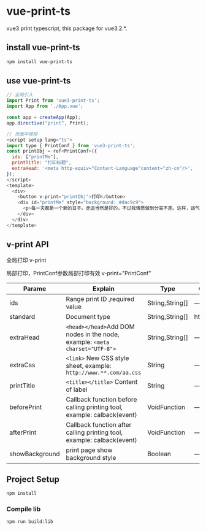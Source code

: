 # vue-print-ts

vue3 print typescript, this package for vue3.2.*.

## install vue-print-ts 

```sh
npm install vue-print-ts
```

## use vue-print-ts 

```javascript
// 全局引入
import Print from 'vue3-print-ts';
import App from './App.vue';

const app = createApp(App);
app.directive("print", Print);
```

```javascript
// 页面中使用
<script setup lang="ts">
import type { PrintConf } from 'vue3-print-ts';
const printObj = ref<PrintConf>({
  ids: ["printMe"],
  printTitle: "打印标题",
  extraHead: '<meta http-equiv="Content-Language"content="zh-cn"/>',
});
</script>
<template>
  <div>
    <button v-print="printObj">打印</button>
    <div id="printMe" style="background: #dac9c9">
      <p>每一天都是一个新的日子。走运当然是好的，不过我情愿做到分毫不差。这样，运气来的时候，你就有所准备了。</p>
    </div>
  </div>
</template>
```

## v-print API
全局打印
v-print

局部打印，PrintConf参数局部打印有效
v-print="PrintConf" 

| Parame                    | Explain                                                                        | Type              | OptionalValue         | DefaultValue |
| ------------------------- | ------------------------------------------------------------------------------ | ----------------- | --------------------- | ------------ |
| ids                       | Range print ID ,required value                                                 | String,String[]   | —                     | —            |
| standard                  | Document type                                                                  | String,String[]   | html5/loose/strict    | html5        |
| extraHead                 | `<head></head>`Add DOM nodes in the node, example: `<meta charset="UTF-8">`    | String,String[]   | —                     | —            |
| extraCss                  | `<link>` New CSS style sheet, example: `http://www.**.com/aa.css`              | String            | —                     | -            |
| printTitle                | `<title></title>` Content of label                                             | String            | —                     | -            |
| beforePrint               | Callback function before calling printing tool, example: calback(event)        | VoidFunction      | —                     | -            |
| afterPrint                | Callback function after calling printing tool, example: calback(event)         | VoidFunction      | —                     | -            |
| showBackground            | print page show background style                                               | Boolean           | —                     | true         |


## Project Setup

```sh
npm install
```

### Compile lib

```sh
npm run build:lib
```